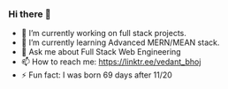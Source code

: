 ### Hi there 👋

- 🔭 I’m currently working on full stack projects.
- 🌱 I’m currently learning Advanced MERN/MEAN stack.
- 💬 Ask me about Full Stack Web Engineering
- 📫 How to reach me: https://linktr.ee/vedant_bhoj
- ⚡ Fun fact: I was born 69 days after 11/20

<!--
**vedantbhoj/vedantbhoj** is a ✨ _special_ ✨ repository because its `README.md` (this file) appears on your GitHub profile.

Here are some ideas to get you started:

- 🔭 I’m currently working on ...
- 🌱 I’m currently learning ...
- 👯 I’m looking to collaborate on ...
- 🤔 I’m looking for help with ...
- 💬 Ask me about ...
- 📫 How to reach me: ...
- 😄 Pronouns: ...
- ⚡ Fun fact: ...
-->
